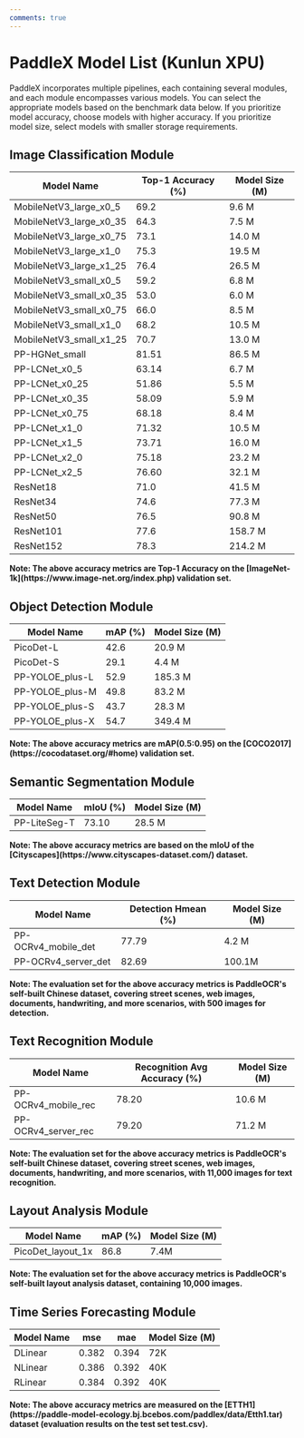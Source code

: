 ```yaml
---
comments: true
---
```


# PaddleX Model List (Kunlun XPU)

PaddleX incorporates multiple pipelines, each containing several modules, and each module encompasses various models. You can select the appropriate models based on the benchmark data below. If you prioritize model accuracy, choose models with higher accuracy. If you prioritize model size, select models with smaller storage requirements.

## Image Classification Module
<table>
<thead>
<tr>
<th>Model Name</th>
<th>Top-1 Accuracy (%)</th>
<th>Model Size (M)</th>
</tr>
</thead>
<tbody>
<tr>
<td>MobileNetV3_large_x0_5</td>
<td>69.2</td>
<td>9.6 M</td>
</tr>
<tr>
<td>MobileNetV3_large_x0_35</td>
<td>64.3</td>
<td>7.5 M</td>
</tr>
<tr>
<td>MobileNetV3_large_x0_75</td>
<td>73.1</td>
<td>14.0 M</td>
</tr>
<tr>
<td>MobileNetV3_large_x1_0</td>
<td>75.3</td>
<td>19.5 M</td>
</tr>
<tr>
<td>MobileNetV3_large_x1_25</td>
<td>76.4</td>
<td>26.5 M</td>
</tr>
<tr>
<td>MobileNetV3_small_x0_5</td>
<td>59.2</td>
<td>6.8 M</td>
</tr>
<tr>
<td>MobileNetV3_small_x0_35</td>
<td>53.0</td>
<td>6.0 M</td>
</tr>
<tr>
<td>MobileNetV3_small_x0_75</td>
<td>66.0</td>
<td>8.5 M</td>
</tr>
<tr>
<td>MobileNetV3_small_x1_0</td>
<td>68.2</td>
<td>10.5 M</td>
</tr>
<tr>
<td>MobileNetV3_small_x1_25</td>
<td>70.7</td>
<td>13.0 M</td>
</tr>
<tr>
<td>PP-HGNet_small</td>
<td>81.51</td>
<td>86.5 M</td>
</tr>
<tr>
<td>PP-LCNet_x0_5</td>
<td>63.14</td>
<td>6.7 M</td>
</tr>
<tr>
<td>PP-LCNet_x0_25</td>
<td>51.86</td>
<td>5.5 M</td>
</tr>
<tr>
<td>PP-LCNet_x0_35</td>
<td>58.09</td>
<td>5.9 M</td>
</tr>
<tr>
<td>PP-LCNet_x0_75</td>
<td>68.18</td>
<td>8.4 M</td>
</tr>
<tr>
<td>PP-LCNet_x1_0</td>
<td>71.32</td>
<td>10.5 M</td>
</tr>
<tr>
<td>PP-LCNet_x1_5</td>
<td>73.71</td>
<td>16.0 M</td>
</tr>
<tr>
<td>PP-LCNet_x2_0</td>
<td>75.18</td>
<td>23.2 M</td>
</tr>
<tr>
<td>PP-LCNet_x2_5</td>
<td>76.60</td>
<td>32.1 M</td>
</tr>
<tr>
<td>ResNet18</td>
<td>71.0</td>
<td>41.5 M</td>
</tr>
<tr>
<td>ResNet34</td>
<td>74.6</td>
<td>77.3 M</td>
</tr>
<tr>
<td>ResNet50</td>
<td>76.5</td>
<td>90.8 M</td>
</tr>
<tr>
<td>ResNet101</td>
<td>77.6</td>
<td>158.7 M</td>
</tr>
<tr>
<td>ResNet152</td>
<td>78.3</td>
<td>214.2 M</td>
</tr>
</tbody>
</table>
<b>Note: The above accuracy metrics are Top-1 Accuracy on the [ImageNet-1k](https://www.image-net.org/index.php) validation set.</b>

## Object Detection Module
<table>
<thead>
<tr>
<th>Model Name</th>
<th>mAP (%)</th>
<th>Model Size (M)</th>
</tr>
</thead>
<tbody>
<tr>
<td>PicoDet-L</td>
<td>42.6</td>
<td>20.9 M</td>
</tr>
<tr>
<td>PicoDet-S</td>
<td>29.1</td>
<td>4.4 M</td>
</tr>
<tr>
<td>PP-YOLOE_plus-L</td>
<td>52.9</td>
<td>185.3 M</td>
</tr>
<tr>
<td>PP-YOLOE_plus-M</td>
<td>49.8</td>
<td>83.2 M</td>
</tr>
<tr>
<td>PP-YOLOE_plus-S</td>
<td>43.7</td>
<td>28.3 M</td>
</tr>
<tr>
<td>PP-YOLOE_plus-X</td>
<td>54.7</td>
<td>349.4 M</td>
</tr>
</tbody>
</table>
<b>Note: The above accuracy metrics are mAP(0.5:0.95) on the [COCO2017](https://cocodataset.org/#home) validation set.</b>

## Semantic Segmentation Module
<table>
<thead>
<tr>
<th>Model Name</th>
<th>mIoU (%)</th>
<th>Model Size (M)</th>
</tr>
</thead>
<tbody>
<tr>
<td>PP-LiteSeg-T</td>
<td>73.10</td>
<td>28.5 M</td>
</tr>
</tbody>
</table>
<b>Note: The above accuracy metrics are based on the mIoU of the [Cityscapes](https://www.cityscapes-dataset.com/) dataset.</b>

## Text Detection Module
<table>
<thead>
<tr>
<th>Model Name</th>
<th>Detection Hmean (%)</th>
<th>Model Size (M)</th>
</tr>
</thead>
<tbody>
<tr>
<td>PP-OCRv4_mobile_det</td>
<td>77.79</td>
<td>4.2 M</td>
</tr>
<tr>
<td>PP-OCRv4_server_det</td>
<td>82.69</td>
<td>100.1M</td>
</tr>
</tbody>
</table>
<b>Note: The evaluation set for the above accuracy metrics is PaddleOCR's self-built Chinese dataset, covering street scenes, web images, documents, handwriting, and more scenarios, with 500 images for detection.</b>

## Text Recognition Module
<table>
<thead>
<tr>
<th>Model Name</th>
<th>Recognition Avg Accuracy (%)</th>
<th>Model Size (M)</th>
</tr>
</thead>
<tbody>
<tr>
<td>PP-OCRv4_mobile_rec</td>
<td>78.20</td>
<td>10.6 M</td>
</tr>
<tr>
<td>PP-OCRv4_server_rec</td>
<td>79.20</td>
<td>71.2 M</td>
</tr>
</tbody>
</table>
<b>Note: The evaluation set for the above accuracy metrics is PaddleOCR's self-built Chinese dataset, covering street scenes, web images, documents, handwriting, and more scenarios, with 11,000 images for text recognition.</b>

## Layout Analysis Module
<table>
<thead>
<tr>
<th>Model Name</th>
<th>mAP (%)</th>
<th>Model Size (M)</th>
</tr>
</thead>
<tbody>
<tr>
<td>PicoDet_layout_1x</td>
<td>86.8</td>
<td>7.4M</td>
</tr>
</tbody>
</table>
<b>Note: The evaluation set for the above accuracy metrics is PaddleOCR's self-built layout analysis dataset, containing 10,000 images.</b>

## Time Series Forecasting Module
<table>
<thead>
<tr>
<th>Model Name</th>
<th>mse</th>
<th>mae</th>
<th>Model Size (M)</th>
</tr>
</thead>
<tbody>
<tr>
<td>DLinear</td>
<td>0.382</td>
<td>0.394</td>
<td>72K</td>
</tr>
<tr>
<td>NLinear</td>
<td>0.386</td>
<td>0.392</td>
<td>40K</td>
</tr>
<tr>
<td>RLinear</td>
<td>0.384</td>
<td>0.392</td>
<td>40K</td>
</tr>
</tbody>
</table>
<b>Note: The above accuracy metrics are measured on the [ETTH1](https://paddle-model-ecology.bj.bcebos.com/paddlex/data/Etth1.tar) dataset (evaluation results on the test set test.csv).</b>
